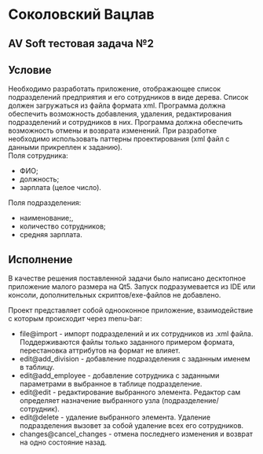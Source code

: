 # Соколовский Вацлав
## AV Soft тестовая задача №2

## Условие

Необходимо разработать приложение, отображающее список подразделений предприятия и его сотрудников в виде дерева. Список должен загружаться из файла формата xml. Программа должна обеспечить возможность добавления, удаления, редактирования подразделений и сотрудников в них. Программа должна обеспечить возможность отмены и возврата изменений. При разработке необходимо использовать паттерны проектирования (xml файл с данными прикреплен к заданию). <br/>
Поля сотрудника:
- ФИО;
- должность;
- зарплата (целое число).

Поля подразделения:
- наименование;,
- количество сотрудников;
- средняя зарплата.

## Исполнение

В качестве решения поставленной задачи было написано десктопное приложение малого размера на Qt5. Запуск подразумевается из IDE или консоли, дополнительных скриптов/exe-файлов не добавлено.

Проект представляет собой однооконное приложение, взаимодействие с которым происходит через menu-bar:
- file@import - импорт подразделений и их сотрудников из .xml файла. Поддерживаются файлы только заданного примером формата, перестановка аттрибутов на формат не влияет.
- edit@add_division - добавление подразделения с заданным именем в таблицу.
- edit@add_employee - добавление сотрудника с заданными параметрами в выбранное в таблице подразделение.
- edit@edit - редактирование выбранного элемента. Редактор сам определяет назначение выбранного узла (подразделение/сотрудник).
- edit@delete - удаление выбранного элемента. Удаление подразделения вызовет за собой удаление всех его сотрудников.
- changes@cancel_changes - отмена последнего изменения и возврат на одно состояние назад.